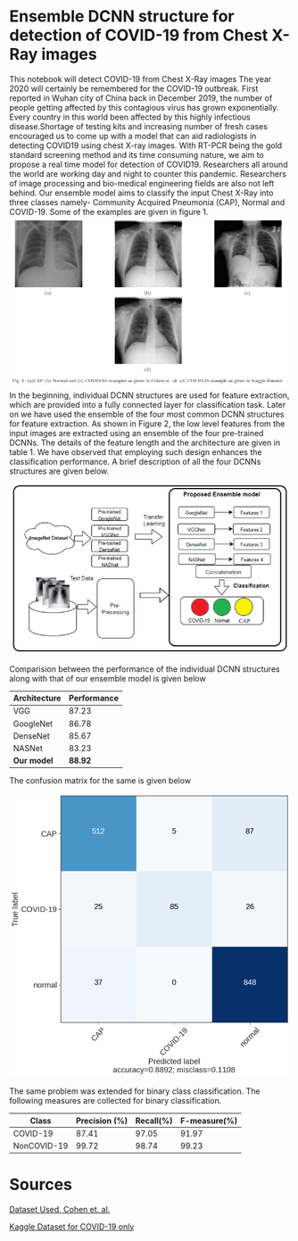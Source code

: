 # Ensemble DCNN structure for detection of COVID-19 from Chest X-Ray images
This notebook will detect COVID-19 from Chest X-Ray images
The year 2020 will certainly be remembered for the COVID-19 outbreak. First reported in Wuhan city of China back in December 2019, the number of people getting affected by this contagious virus has grown exponentially. Every country in this world been affected by this highly infectious disease.Shortage of testing kits and increasing number of fresh cases encouraged us to come up with a model that can aid radiologists in detecting COVID19 using chest X-ray images. With RT-PCR being the gold standard screening method and its time consuming nature, we aim to propose a real time model for detection of COVID19. 
Researchers all around the world are working day and night to counter this pandemic. Researchers of image processing and bio-medical engineering fields are also not left behind.
Our ensemble model aims to classify the input Chest X-Ray into three classes namely- Community Acquired Pneumonia (CAP), Normal and COVID-19. Some of the examples are given in figure 1.
![Figure 1](https://github.com/sagardeepdeb/ensemble-model-for-COVID-detection/blob/master/examples.PNG)
In the beginning, individual DCNN structures are used for feature extraction, which are provided into a fully connected layer for classification task. Later on we have used the ensemble of the four most common DCNN structures for feature extraction. As shown in Figure 2, the low level features from the input images are extracted using an ensemble of the four pre-trained DCNNs. The details of the feature length and the architecture are given in table 1. We have observed that employing such design enhances the classification performance. A brief description of all the four DCNNs structures are given below.

![Figure 2](https://github.com/sagardeepdeb/ensemble-model-for-COVID-detection/blob/master/model.PNG)


Comparision between the performance of the individual DCNN structures along with that of our ensemble model is given below

Architecture | Performance
------------ | -------------
VGG | 87.23
GoogleNet | 86.78
DenseNet | 85.67
NASNet | 83.23
__Our model__ | __88.92__


The confusion matrix for the same is given below

![Figure 1](https://github.com/sagardeepdeb/ensemble-model-for-COVID-detection/blob/master/confusion_marix.png)

The same problem was extended for binary class classification. The following measures are collected for binary classification.


Class        |	Precision (%)	|  Recall(%) | F-measure(\%)
------------ | ---------------| ---------- | -------------
COVID-19     |     87.41      |    97.05   |    91.97 	
NonCOVID-19  |     99.72      |    98.74   |    99.23



# Sources

[Dataset Used, Cohen et. al.](https://github.com/ieee8023/covid-chestxray-dataset) 


[Kaggle Dataset for COVID-19 only](https://www.kaggle.com/allen-institute-for-ai/CORD-19-research-challenge)

